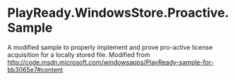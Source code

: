 PlayReady.WindowsStore.Proactive.Sample
=======================================

A modified sample to properly implement and prove pro-active license acquisition for a locally stored file. Modified from http://code.msdn.microsoft.com/windowsapps/PlayReady-sample-for-bb3065e7#content

